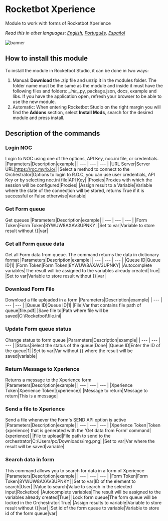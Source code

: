 # Rocketbot Xperience
  
Module to work with forms of Rocketbot Xperience  

*Read this in other languages: [English](Manual_Xperience.md), [Português](Manual_Xperience.pr.md), [Español](Manual_Xperience.es.md)*
  
![banner](imgs/Banner_Xperience.jpg)
## How to install this module
  
To install the module in Rocketbot Studio, it can be done in two ways:
1. Manual: __Download__ the .zip file and unzip it in the modules folder. The folder name must be the same as the module and inside it must have the following files and folders: \__init__.py, package.json, docs, example and libs. If you have the application open, refresh your browser to be able to use the new module.
2. Automatic: When entering Rocketbot Studio on the right margin you will find the **Addons** section, select **Install Mods**, search for the desired module and press install.  


## Description of the commands

### Login NOC
  
Login to NOC using one of the options, API Key, noc.ini file, or credentials.
|Parameters|Description|example|
| --- | --- | --- |
|URL Server|Server URL|https://roc.myrb.io/|
|Select a method to connect to the Orchestrator|Options to login to R.O.C, you can use user credentials, API Key or by selecting noc.ini file|API Key|
|Proxies|Proxies with which the session will be configured|Proxies|
|Assign result to a Variable|Variable where the state of the connection will be stored, returns True if it is successful or False otherwise|Variable|

### Get Form queue
  
Get queues
|Parameters|Description|example|
| --- | --- | --- |
|Form Token|Form Token|8YWUW8AXAV3UPNKY|
|Set to var|Variable to store result without {}|var|

### Get all Form queue data
  
Get all Form data from queue. The command returns the data in dictionary format
|Parameters|Description|example|
| --- | --- | --- |
|Queue ID|Queue ID|1|
|Form Token|Form Token|8YWUW8AXAV3UPNKY|
|Autocomplete variables|The result will be assigned to the variables already created|True|
|Set to var|Variable to store result without {}|var|

### Download Form File
  
Download a file uploaded in a form
|Parameters|Description|example|
| --- | --- | --- |
|Queue ID|Queue ID|1|
|File|Var that contains file path of queue|file.pdf|
|Save file to|Path where file will be saved|C:\Rocketbot\file.ini|

### Update Form queue status
  
Change status to form queue
|Parameters|Description|example|
| --- | --- | --- |
|Status|Select the status of the queue|Done|
|Queue ID|Enter the ID of the queue|1|
|Set to var|Var without {} where the result will be saved|variable|

### Return Message to Xperience
  
Returns a message to the Xperience form
|Parameters|Description|example|
| --- | --- | --- |
|Xperience Token|Xperience Token|{xperience}|
|Message to return|Message to return|This is a message|

### Send a file to Xperience
  
Send a file whenever the Form's SEND API option is active
|Parameters|Description|example|
| --- | --- | --- |
|Xperience Token|Token {xperience} that is generated with the 'Get data from Form' command|{xperience}|
|File to upload|File path to send to the orchestrator|C:/Users/pc/Downloads/img.png|
|Set to var|Var where the result will be saved|variable|

### Search data in form
  
This command allows you to search for data in a form of Xperience
|Parameters|Description|example|
| --- | --- | --- |
|Form Token|Form Token|8YWUW8AXAV3UPNKY|
|Set to var|ID of the element to search|User|
|Value to search|Value to search in the selected input|Rocketbot|
|Autocomplete variables|The result will be assigned to the variables already created|True|
|Lock form queue|The form queue will be locked in the Orchestrator|True|
|Assign results to variable|Variable to store result without {}|var|
|Set id of the form queue to variable|Variable to store id of the form queue|var|
